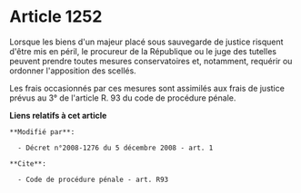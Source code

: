 # Article 1252

Lorsque les biens d'un majeur placé sous sauvegarde de justice risquent d'être mis en péril, le procureur de la République ou
le juge des tutelles peuvent prendre toutes mesures conservatoires et, notamment, requérir ou ordonner l'apposition des
scellés. 

Les frais occasionnés par ces mesures sont assimilés aux frais de justice prévus au 3° de l'article R. 93 du code de
procédure pénale.

**Liens relatifs à cet article**

	**Modifié par**:

	  - Décret n°2008-1276 du 5 décembre 2008 - art. 1

	**Cite**:

	  - Code de procédure pénale - art. R93

